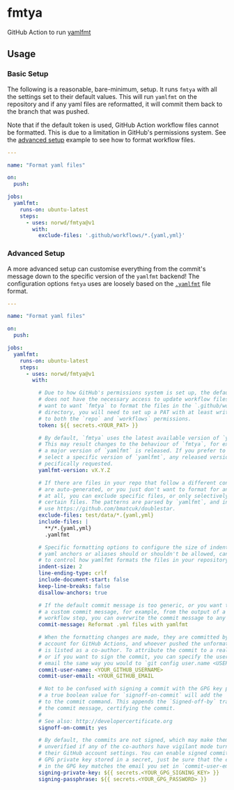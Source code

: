 # fmtya

GitHub Action to run [yamlfmt]

## Usage

### Basic Setup

The following is a reasonable, bare-minimum, setup.
It runs `fmtya` with all the settings set to their default values.
This will run `yamlfmt` on the repository and if any yaml files are reformatted, it will commit them back to the branch that was pushed.

Note that if the default token is used, GitHub Action workflow files cannot be formatted.
This is due to a limitation in GitHub's permissions system. See the [advanced setup] example to see how to format workflow files.

```yaml
---

name: "Format yaml files"

on:
  push:

jobs:
  yamlfmt:
    runs-on: ubuntu-latest
    steps:
      - uses: norwd/fmtya@v1
        with:
          exclude-files: '.github/workflows/*.{yaml,yml}'
```

### Advanced Setup

A more advanced setup can customise everything from the commit's message down to the specific version of the `yamlfmt` backend!
The configuration options `fmtya` uses are loosely based on the [`.yamlfmt`] file format.

```yaml
---

name: "Format yaml files"

on:
  push:

jobs:
  yamlfmt:
    runs-on: ubuntu-latest
    steps:
      - uses: norwd/fmtya@v1
        with:

          # Due to how GitHub's permissions system is set up, the default token
          # does not have the necessary access to update workflow files. If you
          # want to want `fmtya` to format the files in the `.github/workflows`
          # directory, you will need to set up a PAT with at least write access
          # to both the `repo` and `workflows` permissions.
          token: ${{ secrets.<YOUR_PAT> }}

          # By default, `fmtya` uses the latest available version of `yamlfmt`.
          # This may result changes to the behaviour of `fmtya`, for example if
          # a major version of `yamlfmt` is released. If you prefer to manually
          # select a specific version of `yamlfmt`, any released version can be 
          # pecifically requested.
          yamlfmt-version: vX.Y.Z

          # If there are files in your repo that follow a different convention,
          # are auto-generated, or you just don't want to format for any reason
          # at all, you can exclude specific files, or only selectively include
          # certain files. The patterns are parsed by `yamlfmt`, and internally
          # use https://github.com/bmatcuk/doublestar.
          exclude-files: test/data/*.{yaml,yml}
          include-files: |
            **/*.{yaml,yml}
            .yamlfmt

          # Specific formatting options to configure the size of indents, or if
          # yaml anchors or aliases should or shouldn't be allowed, can be used
          # to control how yamlfmt formats the files in your repository.
          indent-size: 2
          line-ending-type: crlf
          include-document-start: false
          keep-line-breaks: false
          disallow-anchors: true

          # If the default commit message is too generic, or you want to create
          # a custom commit message, for example, from the output of a previous
          # workflow step, you can overwrite the commit message to any string.
          commit-message: Reformat .yml files with yamlfmt

          # When the formatting changes are made, they are committed by the bot
          # account for GitHub Actions, and whoever pushed the unformatted file
          # is listed as a co-author. To attribute the commit to a real person,
          # or if you want to sign the commit, you can specify the username and
          # email the same way you would to `git config user.name <USERNAME>`.
          commit-user-name: <YOUR_GITHUB_USERNAME>
          commit-user-email: <YOUR_GITHUB_EMAIL

          # Not to be confused with signing a commit with the GPG key provided,
          # a true boolean value for `signoff-on-commit` will add the `-s` flag
          # to the commit command. This appends the `Signed-off-by` trailler to
          # the commit message, certifying the commit.
          #
          # See also: http://developercertificate.org
          signoff-on-commit: yes

          # By default, the commits are not signed, which may make them show as
          # unverified if any of the co-authors have vigilant mode turned on in
          # their GitHub account settings. You can enable signed commits with a
          # GPG private key stored in a secret, just be sure that the email set
          # in the GPG key matches the email you set in `commit-user-email`!
          signing-private-key: ${{ secrets.<YOUR_GPG_SIGNING_KEY> }}
          signing-passphrase: ${{ secrets.<YOUR_GPG_PASSWORD> }}
```

[yamlfmt]: https://github.com/google/yamlfmt
[advanced setup]: #advanced-setup
[`.yamlfmt`]: https://github.com/google/yamlfmt#configuration

